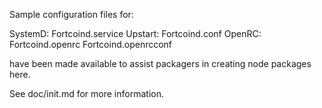 Sample configuration files for:

SystemD: Fortcoind.service
Upstart: Fortcoind.conf
OpenRC:  Fortcoind.openrc
         Fortcoind.openrcconf

have been made available to assist packagers in creating node packages here.

See doc/init.md for more information.
